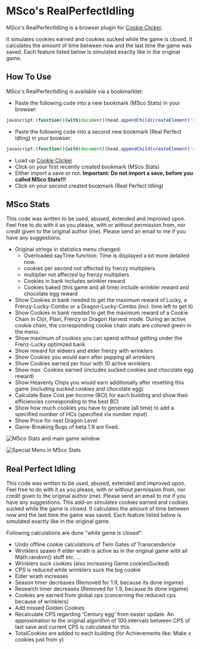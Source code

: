 MSco's RealPerfectIdling
=================

MSco's RealPerfectIdling is a browser plugin for [Cookie Clicker](http://orteil.dashnet.org/cookieclicker/).

It simulates cookies earned and cookies sucked while the game is closed. It calculates the amount of time
between now and the last time the game was saved. Each feature listed below is simulated exactly like in
the original game.


How To Use
----------

MSco's RealPerfectIdling is available via a bookmarklet:

* Paste the following code into a new bookmark (MSco Stats) in your browser:

```javascript
javascript:(function(){with(document)(head.appendChild(createElement('script')).src='https://rawgit.com/MSco/RealPerfectIdling/master/src/mscostats.js')._})();
```

* Paste the following code into a second new bookmark (Real Perfect Idling) in your browser:

```javascript
javascript:(function(){with(document)(head.appendChild(createElement('script')).src='https://rawgit.com/MSco/RealPerfectIdling/master/src/realperfectidling.js')._})();
```

* Load up [Cookie Clicker](http://orteil.dashnet.org/cookieclicker/)
* Click on your first recently created bookmark (MSco Stats)
* Either import a save or not. **Important: Do not import a save, before you called MSco Stats!!!**
* Click on your second created bookmark (Real Perfect Idling)

MSco Stats
----------
This code was written to be used, abused, extended and improved upon. Feel free to do with it as you please, 
with or without permission from, nor credit given to the original author (me). Please send an email to me if you
have any suggestions.

* Original strings in statistics menu changed:
	* Overloaded sayTime function: Time is displayed a bit more detailed now.
	* cookies per second not affected by frenzy multipliers
	* multiplier not affected by frenzy multipliers
	* Cookies in bank includes wrinkler reward
	* Cookies baked (this game and all time) include wrinkler reward and chocolate egg reward
* Show Cookies in bank needed to get the maximum reward of Lucky, a Frenzy-Lucky-Combo or a Dragon-Lucky-Combo (incl. time left to get it)
* Show Cookies in bank needed to get the maximum reward of a Cookie Chain in Clot, Plain, Frenzy or Dragon Harvest mode. During an active cookie chain, the corresponding cookie chain stats are colored green in the menu.
* Show maximum of cookies you can spend without getting under the Frenz-Lucky optimized bank
* Show reward for eldeers and elder frenzy with wrinklers
* Show Cookies you would earn after popping all wrinklers
* Show Cookies earned per hour with 10 active wrinklers
* Show max. Cookies earned (includes sucked cookies and chocolate egg reward)
* Show Heavenly Chips you would earn additionally after resetting this game (including sucked cookies and chocolate egg)
* Calculate Base Cost per Income (BCI) for each building and show their efficiencies corresponding to the best BCI
* Show how much cookies you have to generate (all time) to add a specified number of HCs (specified via number input)
* Show Price for next Dragon Level
* Game-Breaking Bugs of beta 1.9 are fixed.

![MSco Stats and main game window](https://rawgit.com/MSco/RealPerfectIdling/master/images/MScoScreen1-withborders.jpg "Main Window in MSco Stats")

![Special Menu in MSco Stats](https://rawgit.com/MSco/RealPerfectIdling/master/images/MScoScreen2-withborders.jpg "Special Menu in MSco Stats")

Real Perfect Idling 
----------
This code was written to be used, abused, extended and improved upon. Feel free to do with it as you please, 
with or without permission from, nor credit given to the original author (me). Please send an email to me if you
have any suggestions.
This add-on simulates cookies earned and cookies sucked while the game is closed. It calculates the amount of time
between now and the last time the game was saved. Each feature listed below is simulated exactly like in
the original game.


Following calculations are done "while game is closed":
* Undo offline cookie calculations of Twin Gates of Transcendence
* Wrinklers spawn if elder wrath is active as in the original game with all Math.random() stuff etc. ...
* Wrinklers suck cookies (also increasing Game.cookiesSucked)
* CPS is reduced while wrinklers suck the big cookie
* Elder wrath increases
* Season timer decreases (Removed for 1.9, because its done ingame)
* Research timer decreases (Removed for 1.9, because its done ingame)
* Cookies are earned from global cps (concerning the reduced cps because of wrinklers)
* Add missed Golden Cookies
* Recalculate CPS regarding 'Century egg' from easter update. An approximation to the original algorithm of 100 intervals between CPS of last save and current CPS is calculated for this.
* TotalCookies are added to each building (for Achievements like: Make x cookies just from y)
